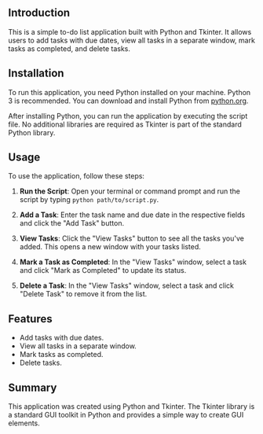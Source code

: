 
## Introduction
This is a simple to-do list application built with Python and Tkinter. It allows users to add tasks with due dates, view all tasks in a separate window, mark tasks as completed, and delete tasks.

## Installation
To run this application, you need Python installed on your machine. Python 3 is recommended. You can download and install Python from [python.org](https://www.python.org/downloads/).

After installing Python, you can run the application by executing the script file. No additional libraries are required as Tkinter is part of the standard Python library.

## Usage
To use the application, follow these steps:

1. **Run the Script**: Open your terminal or command prompt and run the script by typing `python path/to/script.py`.

2. **Add a Task**: Enter the task name and due date in the respective fields and click the "Add Task" button.

3. **View Tasks**: Click the "View Tasks" button to see all the tasks you've added. This opens a new window with your tasks listed.

4. **Mark a Task as Completed**: In the "View Tasks" window, select a task and click "Mark as Completed" to update its status.

5. **Delete a Task**: In the "View Tasks" window, select a task and click "Delete Task" to remove it from the list.

## Features
- Add tasks with due dates.
- View all tasks in a separate window.
- Mark tasks as completed.
- Delete tasks.

## Summary
This application was created using Python and Tkinter. The Tkinter library is a standard GUI toolkit in Python and provides a simple way to create GUI elements.

